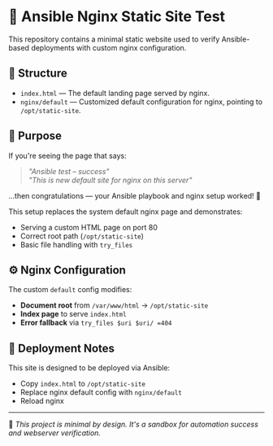 # 🧪 Ansible Nginx Static Site Test

This repository contains a minimal static website used to verify Ansible-based deployments with custom nginx configuration.

## 📂 Structure

- `index.html` — The default landing page served by nginx.  
- `nginx/default` — Customized default configuration for nginx, pointing to `/opt/static-site`.

## 🚀 Purpose

If you're seeing the page that says:

> _"Ansible test – success"_  
> _"This is new default site for nginx on this server"_

...then congratulations — your Ansible playbook and nginx setup worked! 🎉

This setup replaces the system default nginx page and demonstrates:
- Serving a custom HTML page on port 80
- Correct root path (`/opt/static-site`)
- Basic file handling with `try_files`

## ⚙️ Nginx Configuration

The custom `default` config modifies:
- **Document root** from `/var/www/html` → `/opt/static-site`
- **Index page** to serve `index.html`
- **Error fallback** via `try_files $uri $uri/ =404`

## 🧵 Deployment Notes

This site is designed to be deployed via Ansible:
- Copy `index.html` to `/opt/static-site`
- Replace nginx default config with `nginx/default`
- Reload nginx

---

📌 _This project is minimal by design. It's a sandbox for automation success and webserver verification._

